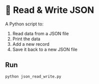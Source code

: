 # 📑 Read & Write JSON

A Python script to:
1. Read data from a JSON file  
2. Print the data  
3. Add a new record  
4. Save it back to a new JSON file  

## Run
```bash
python json_read_write.py

